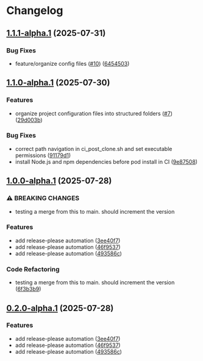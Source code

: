 # Changelog

## [1.1.1-alpha.1](https://github.com/yahya-m2000/hoy-app/compare/v1.1.0-alpha.1...v1.1.1-alpha.1) (2025-07-31)


### Bug Fixes

* feature/organize config files ([#10](https://github.com/yahya-m2000/hoy-app/issues/10)) ([6454503](https://github.com/yahya-m2000/hoy-app/commit/645450311ab9d4c4ab39bfc021207993e7b59dc8))

## [1.1.0-alpha.1](https://github.com/yahya-m2000/hoy-app/compare/v1.0.0-alpha.1...v1.1.0-alpha.1) (2025-07-30)


### Features

* organize project configuration files into structured folders ([#7](https://github.com/yahya-m2000/hoy-app/issues/7)) ([29d003b](https://github.com/yahya-m2000/hoy-app/commit/29d003b267df13942920b6488ce176a3d49ce843))


### Bug Fixes

* correct path navigation in ci_post_clone.sh and set executable permissions ([91179d1](https://github.com/yahya-m2000/hoy-app/commit/91179d10e6d9cefb20ce57c4697a53084d4d0340))
* install Node.js and npm dependencies before pod install in CI ([9e87508](https://github.com/yahya-m2000/hoy-app/commit/9e875081b77202727bd68933f7ffa71c27f6f165))

## [1.0.0-alpha.1](https://github.com/yahya-m2000/hoy-app/compare/v0.2.0-alpha.1...v1.0.0-alpha.1) (2025-07-28)


### ⚠ BREAKING CHANGES

* testing a merge from this to main. should increment the version

### Features

* add release-please automation ([3ee40f7](https://github.com/yahya-m2000/hoy-app/commit/3ee40f7071e129b8d744dfaf021a5a5e980f3d3a))
* add release-please automation ([46f9537](https://github.com/yahya-m2000/hoy-app/commit/46f9537137f7bc4ff516d9819ff1bb3be48a4947))
* add release-please automation ([493586c](https://github.com/yahya-m2000/hoy-app/commit/493586c514d0c0b929ae6a3de89780b77f2ef34a))


### Code Refactoring

* testing a merge from this to main. should increment the version ([6f3b3b9](https://github.com/yahya-m2000/hoy-app/commit/6f3b3b98fc1915d87646dc8fe559ac6a9ba7c3d8))

## [0.2.0-alpha.1](https://github.com/yahya-m2000/hoy-app/compare/v0.1.0-alpha.1...v0.2.0-alpha.1) (2025-07-28)


### Features

* add release-please automation ([3ee40f7](https://github.com/yahya-m2000/hoy-app/commit/3ee40f7071e129b8d744dfaf021a5a5e980f3d3a))
* add release-please automation ([46f9537](https://github.com/yahya-m2000/hoy-app/commit/46f9537137f7bc4ff516d9819ff1bb3be48a4947))
* add release-please automation ([493586c](https://github.com/yahya-m2000/hoy-app/commit/493586c514d0c0b929ae6a3de89780b77f2ef34a))
